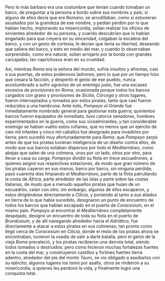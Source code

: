 Pero lo más bárbaro era una costumbre que tenían cuando tomaban un barco, de preguntar a la persona a bordo sobre sus nombres y país; si alguno de ellos decía que era _Romano_, se arrodillaban, como si estuvieran asustados por la grandeza de ese nombre, y pedían perdón por lo que habían hecho, implorando su misericordia, solían realizar los oficios de sirvientes alrededor de su persona, y cuando descubrían que lo habían engañado para que creyera en su sinceridad, colgaban la escalera del barco, y con un gesto de cortesía, le decían que tenía su libertad, deseando que saliera del barco, y esto en medio del mar, y cuando lo observaban sorprendido, como era natural, solían arrojarlo por la borda con grandes carcajadas; tan caprichosos eran en su crueldad.

Así, mientras _Roma_ era la señora del mundo, sufría insultos y afrentas, casi a sus puertas, de estos poderosos ladrones; pero lo que por un tiempo hizo que cesara la facción, y despertó el genio de ese pueblo, nunca acostumbrado a sufrir agravios de un enemigo justo, fue una escasez excesiva de provisiones en _Roma_, ocasionada porque todos los barcos cargados con grano y provisiones de _Sicilia_, _Córcega_ y otros lugares, fueron interceptados y tomados por estos piratas, tanto que casi fueron reducidos a una hambruna: Ante esto, _Pompeyo el Grande_ fue inmediatamente nombrado general para gestionar esta guerra; quinientos barcos fueron equipados de inmediato, tuvo catorce senadores, hombres experimentados en la guerra, como sus vicealmirantes; y tan considerable enemigo se habían vuelto estos rufianes, que no menos que un ejército de cien mil infantes y cinco mil caballos fue designado para invadirlos por tierra; pero sucedió muy afortunadamente para _Roma_, que _Pompeyo_ zarpó antes de que los piratas tuvieran inteligencia de un diseño contra ellos, de modo que sus barcos estaban dispersos por todo el _Mediterráneo_, como abejas que salen de una colmena, unos por un lado, otros por otro, para llevar a casa su carga; _Pompeyo_ dividió su flota en trece escuadrones, a quienes asignó sus respectivas estaciones, de modo que gran número de los piratas cayeron en sus manos, barco por barco, sin ninguna pérdida; pasó cuarenta días limpiando el _Mediterráneo_, parte de la flota patrullando la costa de _África_, parte alrededor de las islas y parte sobre las costas italianas, de modo que a menudo aquellos piratas que huían de un escuadrón, caían con otro; sin embargo, algunos de ellos escaparon, y estos dirigiéndose directamente a _Cilicia_, y poniendo al tanto a sus aliados en tierra de lo que había sucedido, designaron un punto de encuentro de todos los barcos que habían escapado en el puerto de _Coracesium_, en el mismo país. _Pompeyo_ al encontrar el _Mediterráneo_ completamente despejado, designó un encuentro de toda su flota en el puerto de _Brundusium_, y de allí navegando alrededor hacia el _Adriático_, fue directamente a atacar a estos piratas en sus colmenas; tan pronto como llegó cerca de _Coracesium_ en _Cilicia_, donde el resto de los piratas ahora se encontraban, tuvieron la osadía de salir a darle batalla, pero el genio de la vieja _Roma_ prevaleció, y los piratas recibieron una derrota total, siendo todos tomados o destruidos; pero como hicieron muchas fortalezas fuertes en la costa del mar, y construyeron castillos y fortines fuertes tierra adentro, alrededor del pie del monte _Tauro_, se vio obligado a asediarlos con su ejército; algunos lugares los tomó por asalto, otros se rindieron a su misericordia, a quienes les perdonó la vida, y finalmente logró una conquista total.